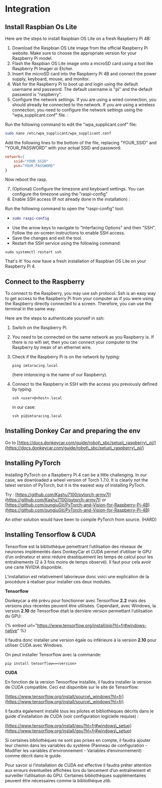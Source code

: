 # Integration

## Install Raspbian Os Lite

Here are the steps to install Raspbian OS Lite on a fresh Raspberry Pi 4B:

1. Download the Raspbian OS Lite image from the official Raspberry Pi website. Make sure to choose the appropriate version for your Raspberry Pi model.
2. Flash the Raspbian OS Lite image onto a microSD card using a tool like Raspberry Pi Imager or Etcher.
3. Insert the microSD card into the Raspberry Pi 4B and connect the power supply, keyboard, mouse, and monitor.
4. Wait for the Raspberry Pi to boot up and login using the default username and password. The default username is "pi" and the default password is "raspberry".
5. Configure the network settings. If you are using a wired connection, you should already be connected to the network. If you are using a wireless connection, you need to configure the network settings using the "wpa\_supplicant.conf" file. :

Run the following command to edit the "wpa\_supplicant.conf" file:

```bash
sudo nano /etc/wpa_supplicant/wpa_supplicant.conf
```

Add the following lines to the bottom of the file, replacing "YOUR\_SSID" and "YOUR\_PASSWORD" with your actual SSID and password:

```makefile
network={
    ssid="YOUR_SSID"
    psk="YOUR_PASSWORD"
}
```

Now reboot the rasp.

7. (Optional) Configure the timezone and keyboard settings. You can configure the timezone using the "raspi-config"
8. Enable SSH access (If not already done in the installation) :

Run the following command to open the "raspi-config" tool:

* ```lua
  sudo raspi-config
  ```
* Use the arrow keys to navigate to "Interfacing Options" and then "SSH". Follow the on-screen instructions to enable SSH access.
* Save the changes and exit the tool.
* Restart the SSH service using the following command:

```
sudo systemctl restart ssh
```

That's it! You now have a fresh installation of Raspbian OS Lite on your Raspberry Pi 4.

## Connect to the Raspberry

To connect to the Raspberry, you may use ssh protocol. Ssh is an easy way to get access to the Raspberry Pi from your computer as if you were using the Raspberry directly connected to a screen. Therefore, you can use the terminal in the same way.

Here are the steps to authenticate yourself in ssh:

1. Switch on the Raspberry Pi.
2. You need to be connected on the same network as you Raspberry is. If there is no wifi set, then you can connect your computer to the Raspberry by mean of an ethernet wire.
3. Check if the Raspberry Pi is on the network by typing:

	```
	ping imtaracing.local
	```
	(here *imtaracing* is the name of our Raspberry).
	
4. Connect to the Raspberry in SSH with the access you previously defined by typing:

	```
	ssh <user>@<host>.local
	```
	
	in our case:
	
	```
	ssh pi@imtaracing.local
	```

## Installing Donkey Car and preparing the env

Go to [https://docs.donkeycar.com/guide/robot\_sbc/setup\_raspberry\_pi/](https://docs.donkeycar.com/guide/robot\_sbc/setup\_raspberry\_pi/)

## Installing PyTorch

Installing PyTorch on a Raspberry Pi 4 can be a little challenging. In our case, we downloaded a wheel version of Torch 1.7.0. It is clearly not the latest version of PyTorch, but it is the easiest way of installing PyToch.

Try : [https://github.com/Kashu7100/pytorch-armv7l](https://github.com/Kashu7100/pytorch-armv7l) or [https://github.com/sungjuGit/PyTorch-and-Vision-for-Raspberry-Pi-4B](https://github.com/sungjuGit/PyTorch-and-Vision-for-Raspberry-Pi-4B)

An other solution would have been to compile PyTorch from source. (HARD)

## Installing Tensorflow & CUDA

Tensorflow est la bibliothèque pemettrant l’utilisation des réseaux de neurones implémentés dans DonkeyCar et CUDA permet d’utiliser le GPU d’un ordinateur et ainsi réduire drastiquement les temps de calcul pour les entraînements (2 à 3 fois moins de temps observé). Il faut pour cela avoir une carte NVIDIA disponible.

L’installation est relativement laborieuse donc voici une explication de la procédure à réaliser pour installer ces deux modules.

**Tensorflow**

Donkeycar a été prévu pour fonctionner avec Tensorflow **2.2** mais des versions plus récentes peuvent être utilisées. Cependant, avec Windows, la version **2.10** de Tensorflow était la dernière version permettant l’utilisation du GPU:&#x20;

{% embed url="https://www.tensorflow.org/install/pip?hl=fr#windows-native" %}

Il faudra donc installer une version égale ou inférieure à la version **2.10** pour utiliser CUDA avec Windows.

On peut installer Tensorflow avec la commande:

`pip install tensorflow==<version>`

**CUDA**

En fonction de la version Tensorflow installée, il faudra installer la version de CUDA compatible. Ceci est disponible sur le site de Tensorflow:

[https://www.tensorflow.org/install/source\_windows?hl=fr](https://www.tensorflow.org/install/source\_windows?hl=fr)

Il faudra également installé tous les pilotes et bibliothèques décrits dans le guide d’installation de CUDA (voir configuration logicielle requise) :&#x20;

[https://www.tensorflow.org/install/gpu?hl=fr#windows\_setup](https://www.tensorflow.org/install/gpu?hl=fr#windows\_setup)

Si certaines bibliothèques ne sont pas prises en compte, il faudra ajouter leur chemin dans les variables du système (Panneau de configuration - Modifier les variables d'environnement  - Variables d’environnement) comme décrit dans le guide.

Pour savoir si l’installation de CUDA est effective il faudra prêter attention aux erreurs éventuelles affichées lors du lancement d’un entraînement et surveiller l’utilisation du GPU. Certaines bibliothèques supplémentaires peuvent être nécessaires comme la bibliothèque _zlib_.